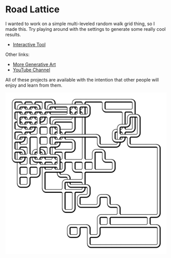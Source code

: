 # Road Lattice

I wanted to work on a simple multi-leveled random walk grid thing, so I made this. Try playing around with the settings to generate some really cool results.

- [Interactive Tool](https://www.erdavids.com/road-lattice/)

Other links:
- [More Generative Art](https://github.com/erdavids/Generative-Art)
- [YouTube Channel](https://www.youtube.com/channel/UCUrmX3SvpPerq-KAfGBrgGQ)

All of these projects are available with the intention that other people will enjoy and learn from them. 

<p align="center"><img src="images/ex-1.png"></p>
